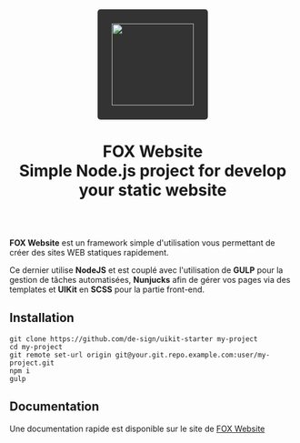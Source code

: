 <div align="center">
    <a href="https://fox-website.netlify.app" target="_blank">
        <img style="background-color: #333; padding: 25px; border-radius: 5px;" height="144" width="144" src="https://fox-website.netlify.app/assets/favicons/android-chrome-144x144.png">
    </a>
</div>
<div align="center">
    <h1>
        FOX Website<br/>
        Simple Node.js project for develop<br/>
        your static website
    </h1>
</div>
<br/>
<br/>

__FOX Website__ est un framework simple d'utilisation vous permettant de créer des sites WEB statiques rapidement.

Ce dernier utilise __NodeJS__ et est couplé avec l'utilisation de
__GULP__ pour la gestion de tâches automatisées,
__Nunjucks__ afin de gérer vos pages via des templates et
__UIKit__ en __SCSS__ pour la partie front-end.


## Installation

```
git clone https://github.com/de-sign/uikit-starter my-project
cd my-project
git remote set-url origin git@your.git.repo.example.com:user/my-project.git
npm i
gulp
```

## Documentation

Une documentation rapide est disponible sur le site de [FOX Website](https://fox-website.netlify.app)